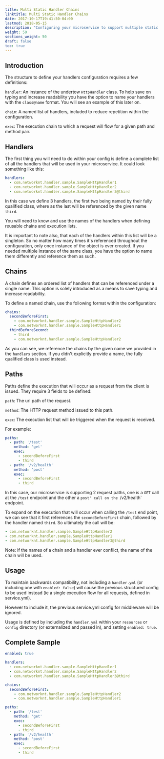 ```yaml
---
title: Multi Static Handler Chains
linktitle: Multi Static Handler Chains
date: 2017-10-17T19:41:50-04:00
lastmod: 2018-05-15
description: "Configuring your microservice to support multiple static handler chains to define exactly which http handlers are invoked for a specific request."
weight: 50
sections_weight: 50
draft: false
toc: true
---
```


## Introduction

The structure to define your handlers configuration requires a few definitions:

`handler`: An instance of the undertow `HttpHandler` class. To help save on typing and increase readability
you have the option to name your handlers with the `class@name` format. You will see an example of this later on.

`chain`: A named list of handlers, included to reduce repetition within the configuration.

`exec`: The execution chain to which a request will flow for a given path and method pair.

## Handlers 

The first thing you will need to do within your config is define a complete list of all the handlers that will
be used in your microservice. It could look something like this:

```yaml
handlers:
  - com.networknt.handler.sample.SampleHttpHandler1
  - com.networknt.handler.sample.SampleHttpHandler2
  - com.networknt.handler.sample.SampleHttpHandler3@third
```

In this case we define 3 handlers, the first two being named by their fully qualified class, where as the
last will be referenced by the given name `third`.

You will need to know and use the names of the handlers when defining reusable chains and execution lists.

It is important to note also, that each of the handlers within this list will be a singleton. So no matter
how many times it's referenced throughout the configuration, only once instance of the object is ever created.
If you needed multiple instance of the same class, you have the option to name them differently and reference 
them as such.

## Chains

A chain defines an ordered list of handlers that can be referenced under a single name. This option 
is solely introduced as a means to save typing and increase readability.

To define a named chain, use the following format within the configuration:

```yaml
chains:
  secondBeforeFirst:
    - com.networknt.handler.sample.SampleHttpHandler2
    - com.networknt.handler.sample.SampleHttpHandler1
  thirdBeforeSecond:
    - third
    - com.networknt.handler.sample.SampleHttpHandler2
```

As you can see, we reference the chains by the given name we provided in the `handlers` section.
If you didn't explicitly provide a name, the fully qualified class is used instead.

## Paths

Paths define the execution that will occur as a request from the client is issued. They require 3 fields
to be defined:

`path`: The url path of the request.

`method`: The HTTP request method issued to this path.

`exec`: The execution list that will be triggered when the request is received.


For example:

```yaml
paths:
  - path: '/test'
    method: 'get'
    exec:
      - secondBeforeFirst
      - third
  - path: '/v2/health'
    method: 'post'
    exec:
      - secondBeforeFirst
      - third
```

In this case, our microservice is supporting 2 request paths, one is a `GET` call at the `/test` endpoint
and the other a `post' call on the `/v2/health` endpoint.

To expand on the execution that will occur when calling the `/test` end point, we can see that it first 
references the `secondBeforeFirst` chain, followed by the handler named `third`. So ultimately the call will be:
```yaml
- com.networknt.handler.sample.SampleHttpHandler2
- com.networknt.handler.sample.SampleHttpHandler1
- com.networknt.handler.sample.SampleHttpHandler3@third
```

Note: If the names of a chain and a handler ever conflict, the name of the chain will be used.


## Usage

To maintain backwards compatibility, not including a `handler.yml` (or including one with `enabled: false`)
will cause the previous structured config to be used instead (ie a single execution flow for all requests, 
defined in service.yml).

However to include it, the previous service.yml config for middleware will be ignored.

Usage is defined by including the `handler.yml` within your `resources` or `config` directory (or externalized
and passed in), and setting `enabled: true`.

## Complete Sample

```yaml
enabled: true

handlers:
  - com.networknt.handler.sample.SampleHttpHandler1
  - com.networknt.handler.sample.SampleHttpHandler2
  - com.networknt.handler.sample.SampleHttpHandler3@third

chains:
  secondBeforeFirst:
    - com.networknt.handler.sample.SampleHttpHandler2
    - com.networknt.handler.sample.SampleHttpHandler1

paths:
  - path: '/test'
    method: 'get'
    exec:
      - secondBeforeFirst
      - third
  - path: '/v2/health'
    method: 'post'
    exec:
      - secondBeforeFirst
      - third
```